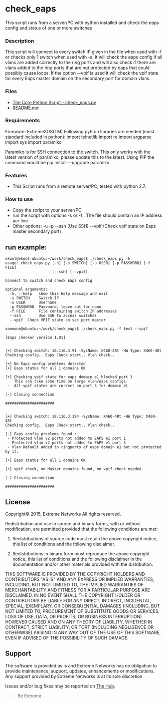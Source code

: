 # check_eaps
This script runs from a server/PC with python installed and check the eaps config and status of one or more switches

### Description
This script will connect to every switch IP given in the file when used with -f or checks only 1 switch when used with -s.
It will check the eaps config if all vlans are added correctly to the ring ports and will also check if there are vlans added 
to the ring ports that are not protected by eaps that could possibly cause loops.
If the option --vpif is used it will check the vpif state for every Eaps master domain on the secondary port for domain vlans.

### Files
* [The Core Python Script - check_eaps.py](check_eaps.py)
* [README.md](README.md)


### Requirements
Firmware: ExtremeXOS(TM)
Following pyhton libraries are needed (most standard included in python):
  import telnetlib
  import re
  import argparse
  import sys
  import paramiko
  
  Paramiko is for SSH connection to the switch. This only works with the latest version of paramiko, please update this to the latest.
  Using PIP the command would be pip install --upgrade paramiko

### Features
* This Script runs from a remote server/PC, tested with python 2.7.

### How to use
* Copy the script to your server/PC 
* run the script with options -s <switch IP> or -f <file>. The file should contain an IP address per line.
* Other options:
 -u <username> 
 -p <password>
 --ssh (Use SSH)
 --vpif (Check vpif state on Eaps master secondary port)

## run example:
```
okoot@okoot-ubuntu:~/work/check_eaps$ ./check_eaps.py -h
usage: check_eaps.py [-h] [-s SWITCH] [-u USER] [-p PASSWORD] [-f FILE]
                     [--ssh] [--vpif]

Connect to switch and check Eaps config

optional arguments:
  -h, --help   show this help message and exit
  -s SWITCH    Switch IP
  -u USER      Username
  -p PASSWORD  Password, leave out for none
  -f FILE      File containing switch IP addresses
  --ssh        Use SSH to access switches
  --vpif  Check VPIF state on sec port master

someone@ubuntu:~/work/check_eaps$ ./check_eaps.py -f test --vpif
  
[Eaps checker version 1.01]


[+] Checking switch: 10.116.3.91 -SysName: X460-48t -HW Type: X460-48t
Checking config.. Eaps Check start.. Vlan check..

[+] No Eaps config problems detected
[+] Eaps status for all 1 domains OK

[+] Checking vpif state for eaps domain e1 blocked port 3
    This can take some time on large vlan/eaps configs.
 -  All vpif states are correct on port 3 for domain e1

[-] Closing connection

######################


[+] Checking switch: 10.116.3.194 -SysName: X460-48t -HW Type: X460-48t
Checking config.. Eaps Check start.. Vlan check..

[-] Eaps config problems found : 
 - Protected vlan v2 ports not added to EAPS e1 port 1
 - Protected vlan v2 ports not added to EAPS e1 port 3
 - Vlan Default added to ringports of eaps domain e1 but not protected by it.

[+] Eaps status for all 1 domains OK

[+] vpif check, no Master domains found, no vpif check needed.

[-] Closing connection

######################

```

## License
Copyright© 2015, Extreme Networks
All rights reserved.

Redistribution and use in source and binary forms, with or without modification,
are permitted provided that the following conditions are met:

1. Redistributions of source code must retain the above copyright notice, this
list of conditions and the following disclaimer.

2. Redistributions in binary form must reproduce the above copyright notice,
this list of conditions and the following disclaimer in the documentation
and/or other materials provided with the distribution.

THIS SOFTWARE IS PROVIDED BY THE COPYRIGHT HOLDERS AND CONTRIBUTORS "AS IS" AND
ANY EXPRESS OR IMPLIED WARRANTIES, INCLUDING, BUT NOT LIMITED TO, THE IMPLIED
WARRANTIES OF MERCHANTABILITY AND FITNESS FOR A PARTICULAR PURPOSE ARE
DISCLAIMED. IN NO EVENT SHALL THE COPYRIGHT HOLDER OR CONTRIBUTORS BE LIABLE
FOR ANY DIRECT, INDIRECT, INCIDENTAL, SPECIAL, EXEMPLARY, OR CONSEQUENTIAL
DAMAGES (INCLUDING, BUT NOT LIMITED TO, PROCUREMENT OF SUBSTITUTE GOODS OR
SERVICES; LOSS OF USE, DATA, OR PROFITS; OR BUSINESS INTERRUPTION) HOWEVER
CAUSED AND ON ANY THEORY OF LIABILITY, WHETHER IN CONTRACT, STRICT LIABILITY,
OR TORT (INCLUDING NEGLIGENCE OR OTHERWISE) ARISING IN ANY WAY OUT OF THE USE
OF THIS SOFTWARE, EVEN IF ADVISED OF THE POSSIBILITY OF SUCH DAMAGE.

## Support
The software is provided as is and Extreme Networks has no obligation to provide
maintenance, support, updates, enhancements or modifications.
Any support provided by Extreme Networks is at its sole discretion.

Issues and/or bug fixes may be reported on [The Hub](https://community.extremenetworks.com/extreme).

>Be Extreme
